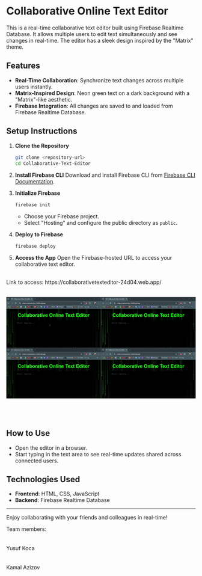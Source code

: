 
# Collaborative Online Text Editor

This is a real-time collaborative text editor built using Firebase Realtime Database. It allows multiple users to edit text simultaneously and see changes in real-time. The editor has a sleek design inspired by the "Matrix" theme.

## Features

- **Real-Time Collaboration**: Synchronize text changes across multiple users instantly.
- **Matrix-Inspired Design**: Neon green text on a dark background with a "Matrix"-like aesthetic.
- **Firebase Integration**: All changes are saved to and loaded from Firebase Realtime Database.

## Setup Instructions

1. **Clone the Repository**
   ```bash
   git clone <repository-url>
   cd Collaborative-Text-Editor
   ```

2. **Install Firebase CLI**
   Download and install Firebase CLI from [Firebase CLI Documentation](https://firebase.google.com/docs/cli).

3. **Initialize Firebase**
   ```bash
   firebase init
   ```
   - Choose your Firebase project.
   - Select "Hosting" and configure the public directory as `public`.

4. **Deploy to Firebase**
   ```bash
   firebase deploy
   ```

5. **Access the App**
   Open the Firebase-hosted URL to access your collaborative text editor.
   <br>  

</br>
   Link to access: https://collaborativetexteditor-24d04.web.app/


<br>  

</br>   
   
![](https://github.com/yonurk/Collaborative-Text-Editor/blob/925f4fd710d7711570f7922cb672bf6865f26e28/collaborativetexteditor/text%20editor.gif)

<br>  


</br>   


## How to Use

- Open the editor in a browser.
- Start typing in the text area to see real-time updates shared across connected users.

## Technologies Used

- **Frontend**: HTML, CSS, JavaScript
- **Backend**: Firebase Realtime Database

---

Enjoy collaborating with your friends and colleagues in real-time!

Team members:
<br>  
</br>
Yusuf Koca
<br>  
</br>
Kamal Azizov
